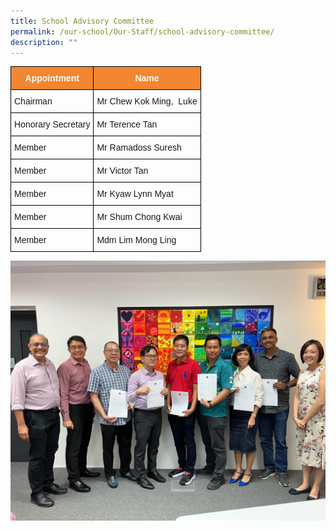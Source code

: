 ```yaml
---
title: School Advisory Committee
permalink: /our-school/Our-Staff/school-advisory-committee/
description: ""
---
```

<style type="text/css">
.tg  {border-collapse:collapse;border-spacing:0;}
.tg td{border-color:black;border-style:solid;border-width:1px;font-family:Arial, sans-serif;font-size:14px;
  overflow:hidden;padding:10px 5px;word-break:normal;}
.tg th{border-color:black;border-style:solid;border-width:1px;font-family:Arial, sans-serif;font-size:14px;
  font-weight:normal;overflow:hidden;padding:10px 5px;word-break:normal;}
.tg .tg-9hv1{background-color:#f38630;color:#ffffff;font-weight:bold;text-align:center;vertical-align:bottom}
.tg .tg-7zrl{text-align:left;vertical-align:bottom}
</style>
<table class="tg">
<thead>
  <tr>
    <th class="tg-9hv1">Appointment</th>
    <th class="tg-9hv1">Name</th>
  </tr>
</thead>
<tbody>
  <tr>
    <td class="tg-7zrl">Chairman</td>
    <td class="tg-7zrl">Mr Chew Kok Ming,&nbsp;&nbsp;Luke</td>
  </tr>
  <tr>
    
  </tr>
  <tr>
    <td class="tg-7zrl">Honorary&nbsp;Secretary</td>
    <td class="tg-7zrl">Mr Terence Tan</td>
  </tr>
  <tr>
    <td class="tg-7zrl">Member</td>
    <td class="tg-7zrl">Mr Ramadoss Suresh</td>
  </tr>
  <tr>
    <td class="tg-7zrl">Member</td>
    <td class="tg-7zrl">Mr Victor Tan</td>
  </tr>
  <tr>
    <td class="tg-7zrl">Member</td>
    <td class="tg-7zrl">Mr Kyaw Lynn Myat</td>
  </tr>
  <tr>
    <td class="tg-7zrl">Member</td>
    <td class="tg-7zrl">Mr Shum Chong Kwai</td>
  </tr>
  <tr>
    <td class="tg-7zrl">Member</td>
    <td class="tg-7zrl">Mdm Lim Mong Ling</td>
  </tr>
</tbody></table>

![](/images/2023%20sac1.jpeg)